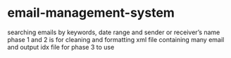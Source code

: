 # email-management-system
searching emails by keywords, date range and sender or receiver’s name 
phase 1 and 2 is for cleaning and formatting xml file containing many email and output idx file for phase 3 to use


